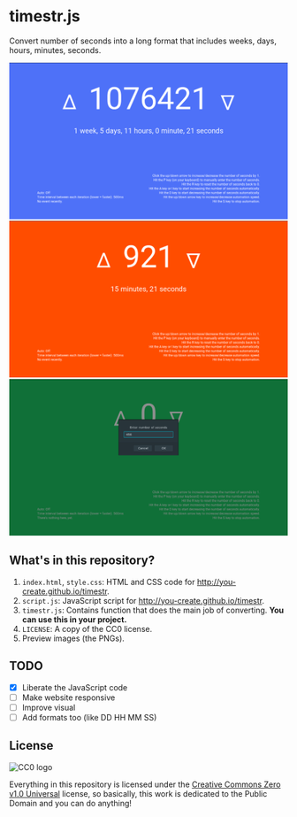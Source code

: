 timestr.js
==========

Convert number of seconds into a long format that includes weeks, days, hours,
minutes, seconds.

![](preview1.png)
![](preview2.png)
![](preview3.png)

What's in this repository?
-------------------------

1. `index.html`, `style.css`: HTML and CSS code for http://you-create.github.io/timestr.
2. `script.js`: JavaScript script for http://you-create.github.io/timestr.
3. `timestr.js`: Contains function that does the main job of converting. **You
can use this in your project.**
4. `LICENSE`: A copy of the CC0 license.
5. Preview images (the PNGs).

TODO
----

- [x] Liberate the JavaScript code
- [ ] Make website responsive
- [ ] Improve visual
- [ ] Add formats too (like DD HH MM SS)

License
-------

![CC0 logo](http://mirrors.creativecommons.org/presskit/buttons/88x31/svg/cc-zero.svg)

Everything in this repository is licensed under the
[Creative Commons Zero v1.0 Universal](LICENSE) license, so basically, this work
is dedicated to the Public Domain and you can do anything!
